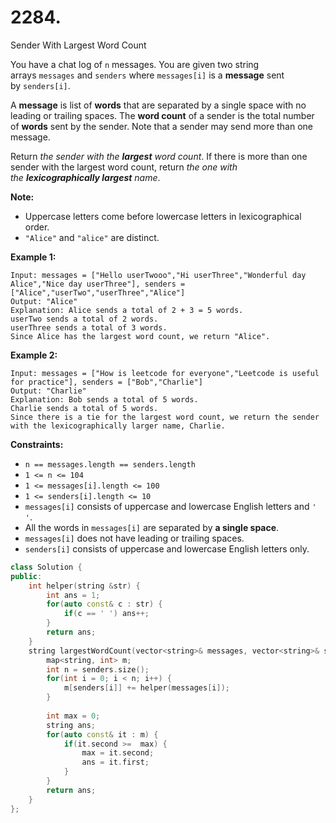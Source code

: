 # 2284. 
Sender With Largest Word Count

You have a chat log of `n` messages. You are given two string arrays `messages` and `senders` where `messages[i]` is a **message** sent by `senders[i]`.

A **message** is list of **words** that are separated by a single space with no leading or trailing spaces. The **word count** of a sender is the total number of **words** sent by the sender. Note that a sender may send more than one message.

Return *the sender with the **largest** word count*. If there is more than one sender with the largest word count, return *the one with the **lexicographically largest** name*.

**Note:**

- Uppercase letters come before lowercase letters in lexicographical order.
- `"Alice"` and `"alice"` are distinct.

**Example 1:**

```
Input: messages = ["Hello userTwooo","Hi userThree","Wonderful day Alice","Nice day userThree"], senders = ["Alice","userTwo","userThree","Alice"]
Output: "Alice"
Explanation: Alice sends a total of 2 + 3 = 5 words.
userTwo sends a total of 2 words.
userThree sends a total of 3 words.
Since Alice has the largest word count, we return "Alice".

```

**Example 2:**

```
Input: messages = ["How is leetcode for everyone","Leetcode is useful for practice"], senders = ["Bob","Charlie"]
Output: "Charlie"
Explanation: Bob sends a total of 5 words.
Charlie sends a total of 5 words.
Since there is a tie for the largest word count, we return the sender with the lexicographically larger name, Charlie.
```

**Constraints:**

- `n == messages.length == senders.length`
- `1 <= n <= 104`
- `1 <= messages[i].length <= 100`
- `1 <= senders[i].length <= 10`
- `messages[i]` consists of uppercase and lowercase English letters and `' '`.
- All the words in `messages[i]` are separated by **a single space**.
- `messages[i]` does not have leading or trailing spaces.
- `senders[i]` consists of uppercase and lowercase English letters only.

```cpp
class Solution {
public:
    int helper(string &str) {
        int ans = 1;
        for(auto const& c : str) {
            if(c == ' ') ans++;
        }
        return ans;
    }
    string largestWordCount(vector<string>& messages, vector<string>& senders) {
        map<string, int> m;
        int n = senders.size();
        for(int i = 0; i < n; i++) {
            m[senders[i]] += helper(messages[i]); 
        }
        
        int max = 0;
        string ans;
        for(auto const& it : m) {
            if(it.second >=  max) {
                max = it.second;
                ans = it.first;
            }
        }
        return ans;
    }
};
```